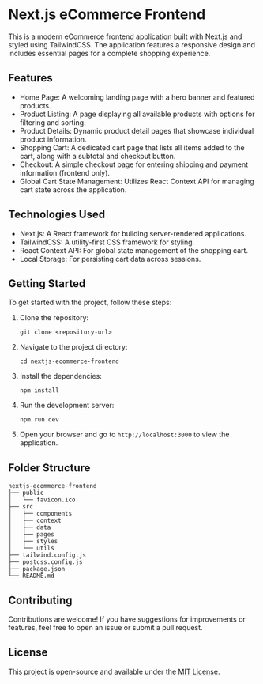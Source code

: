# Next.js eCommerce Frontend

This is a modern eCommerce frontend application built with Next.js and styled using TailwindCSS. The application features a responsive design and includes essential pages for a complete shopping experience.

## Features

-   Home Page: A welcoming landing page with a hero banner and featured products.
-   Product Listing: A page displaying all available products with options for filtering and sorting.
-   Product Details: Dynamic product detail pages that showcase individual product information.
-   Shopping Cart: A dedicated cart page that lists all items added to the cart, along with a subtotal and checkout button.
-   Checkout: A simple checkout page for entering shipping and payment information (frontend only).
-   Global Cart State Management: Utilizes React Context API for managing cart state across the application.

## Technologies Used

-   Next.js: A React framework for building server-rendered applications.
-   TailwindCSS: A utility-first CSS framework for styling.
-   React Context API: For global state management of the shopping cart.
-   Local Storage: For persisting cart data across sessions.

## Getting Started

To get started with the project, follow these steps:

1. Clone the repository:

    ```
    git clone <repository-url>
    ```

2. Navigate to the project directory:

    ```
    cd nextjs-ecommerce-frontend
    ```

3. Install the dependencies:

    ```
    npm install
    ```

4. Run the development server:

    ```
    npm run dev
    ```

5. Open your browser and go to `http://localhost:3000` to view the application.

## Folder Structure

```
nextjs-ecommerce-frontend
├── public
│   └── favicon.ico
├── src
│   ├── components
│   ├── context
│   ├── data
│   ├── pages
│   ├── styles
│   └── utils
├── tailwind.config.js
├── postcss.config.js
├── package.json
└── README.md
```

## Contributing

Contributions are welcome! If you have suggestions for improvements or features, feel free to open an issue or submit a pull request.

## License

This project is open-source and available under the [MIT License](LICENSE).
